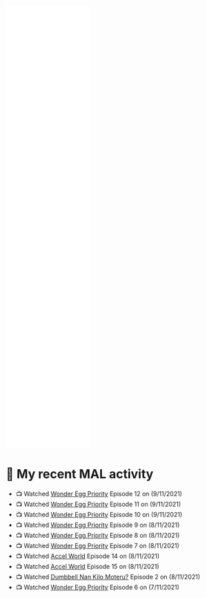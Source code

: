 ![Metrics](https://github.com/noxan-dev/noxan-dev/blob/main/github-metrics.svg)

# 🌸 My recent MAL activity

<!-- MAL_ACTIVITY:start -->

- 📺 Watched [Wonder Egg Priority](https://myanimelist.net/anime/43299) Episode 12 on (9/11/2021)
- 📺 Watched [Wonder Egg Priority](https://myanimelist.net/anime/43299) Episode 11 on (9/11/2021)
- 📺 Watched [Wonder Egg Priority](https://myanimelist.net/anime/43299) Episode 10 on (9/11/2021)
- 📺 Watched [Wonder Egg Priority](https://myanimelist.net/anime/43299) Episode 9 on (8/11/2021)
- 📺 Watched [Wonder Egg Priority](https://myanimelist.net/anime/43299) Episode 8 on (8/11/2021)
- 📺 Watched [Wonder Egg Priority](https://myanimelist.net/anime/43299) Episode 7 on (8/11/2021)
- 📺 Watched [Accel World](https://myanimelist.net/anime/11759) Episode 14 on (8/11/2021)
- 📺 Watched [Accel World](https://myanimelist.net/anime/11759) Episode 15 on (8/11/2021)
- 📺 Watched [Dumbbell Nan Kilo Moteru?](https://myanimelist.net/anime/39026) Episode 2 on (8/11/2021)
- 📺 Watched [Wonder Egg Priority](https://myanimelist.net/anime/43299) Episode 6 on (7/11/2021)

<!-- MAL_ACTIVITY:end -->
